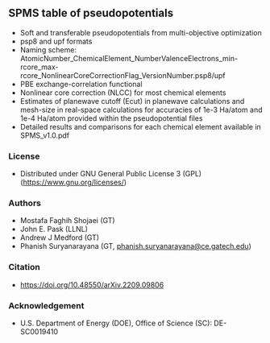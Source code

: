 ## SPMS table of pseudopotentials
* Soft and transferable pseudopotentials from multi-objective optimization
* psp8 and upf formats
* Naming scheme: AtomicNumber_ChemicalElement_NumberValenceElectrons_min-rcore_max-rcore_NonlinearCoreCorrectionFlag_VersionNumber.psp8/upf
* PBE exchange-correlation functional
* Nonlinear core correction (NLCC) for most chemical elements
* Estimates of planewave cutoff (Ecut) in planewave calculations and mesh-size in real-space calculations for accuracies of 1e-3 Ha/atom and 1e-4 Ha/atom provided within the pseudopotential files
* Detailed results and comparisons for each chemical element available in SPMS_v1.0.pdf

### License
* Distributed under GNU General Public License 3 (GPL) (https://www.gnu.org/licenses/)

### Authors
* Mostafa Faghih Shojaei (GT)
* John E. Pask (LLNL)
* Andrew J Medford (GT)
* Phanish Suryanarayana (GT, phanish.suryanarayana@ce.gatech.edu)

### Citation
* https://doi.org/10.48550/arXiv.2209.09806

### Acknowledgement
* U.S. Department of Energy (DOE), Office of Science (SC): DE-SC0019410
